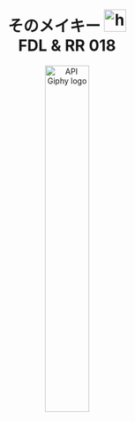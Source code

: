 <h1 align="center">そのメイキー <img src="https://user-images.githubusercontent.com/1303154/88677602-1635ba80-d120-11ea-84d8-d263ba5fc3c0.gif" width="40px" alt="hi"><br>FDL & RR 018</h1>

<p align="center">
<img src="https://f.top4top.io/p_18972zu6n0.png" width="40%" alt="API Giphy logo"/>
</p>
